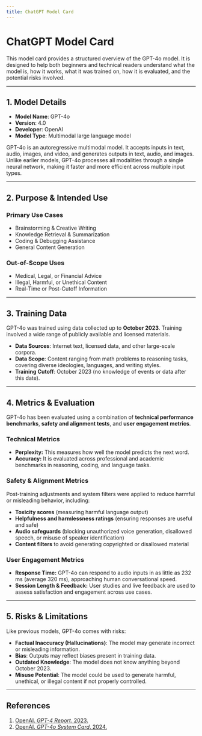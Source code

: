 ```yaml
---
title: ChatGPT Model Card
---
```


# ChatGPT Model Card

This model card provides a structured overview of the GPT-4o model. It is designed to help both beginners and technical readers understand what the model is, how it works, what it was trained on, how it is evaluated, and the potential risks involved.

---

## 1. Model Details

- **Model Name**: GPT-4o  
- **Version**: 4.0  
- **Developer**: OpenAI  
- **Model Type**: Multimodal large language model  

GPT-4o is an autoregressive multimodal model. It accepts inputs in text, audio, images, and video, and generates outputs in text, audio, and images. Unlike earlier models, GPT-4o processes all modalities through a single neural network, making it faster and more efficient across multiple input types.

---

## 2. Purpose & Intended Use

### Primary Use Cases
- Brainstorming & Creative Writing  
- Knowledge Retrieval & Summarization  
- Coding & Debugging Assistance  
- General Content Generation  

### Out-of-Scope Uses
- Medical, Legal, or Financial Advice  
- Illegal, Harmful, or Unethical Content  
- Real-Time or Post-Cutoff Information  

---

## 3. Training Data

GPT-4o was trained using data collected up to **October 2023**. Training involved a wide range of publicly available and licensed materials.  

- **Data Sources**: Internet text, licensed data, and other large-scale corpora.  
- **Data Scope**: Content ranging from math problems to reasoning tasks, covering diverse ideologies, languages, and writing styles.  
- **Training Cutoff**: October 2023 (no knowledge of events or data after this date).  

---


## 4. Metrics & Evaluation  

GPT-4o has been evaluated using a combination of **technical performance benchmarks**, **safety and alignment tests**, and **user engagement metrics**.  

### Technical Metrics  
- **Perplexity:** This measures how well the model predicts the next word.  
- **Accuracy:** It is evaluated across professional and academic benchmarks in reasoning, coding, and language tasks.  

### Safety & Alignment Metrics  
Post-training adjustments and system filters were applied to reduce harmful or misleading behavior, including:  
- **Toxicity scores** (measuring harmful language output)  
- **Helpfulness and harmlessness ratings** (ensuring responses are useful and safe)  
- **Audio safeguards** (blocking unauthorized voice generation, disallowed speech, or misuse of speaker identification)  
- **Content filters** to avoid generating copyrighted or disallowed material  

### User Engagement Metrics  
- **Response Time:** GPT-4o can respond to audio inputs in as little as 232 ms (average 320 ms), approaching human conversational speed.  
- **Session Length & Feedback:** User studies and live feedback are used to assess satisfaction and engagement across use cases.  

---

## 5. Risks & Limitations

Like previous models, GPT-4o comes with risks:  

- **Factual Inaccuracy (Hallucinations)**: The model may generate incorrect or misleading information.  
- **Bias**: Outputs may reflect biases present in training data.  
- **Outdated Knowledge**: The model does not know anything beyond October 2023.  
- **Misuse Potential**: The model could be used to generate harmful, unethical, or illegal content if not properly controlled.  

---

## References

1. [OpenAI. *GPT-4 Report*. 2023.](https://openai.com/index/gpt-4-research/)
2. [OpenAI. *GPT-4o System Card*. 2024.](https://openai.com/index/gpt-4o-system-card/)
